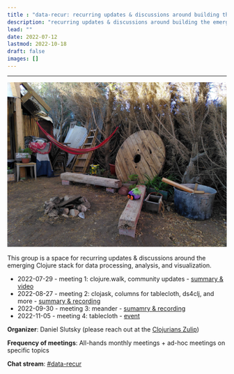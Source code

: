 ```yaml
---
title : "data-recur: recurring updates & discussions around building the emerging data stack"
description: "recurring updates & discussions around building the emerging data stack"
lead: ""
date: 2022-07-12
lastmod: 2022-10-18
draft: false
images: []
---
```


-----------------------------------------------

![hammock](hammock.jpg)


This group is a space for recurring updates & discussions around the emerging Clojure stack for data processing, analysis, and visualization.

* 2022-07-29 - meeting 1: clojure.walk, community updates - [summary & video](https://clojureverse.org/t/data-recur-meeting-1-clojure-walk-community-updates-summary-video/)
* 2022-08-27 - meeting 2: clojask, columns for tablecloth, ds4clj, and more - [summary & recording](https://clojureverse.org/t/data-recur-meeting-2-clojask-columns-for-tablecloth-summary-video/)
* 2022-09-30 - meeting 3: meander - [sumamry & recording](https://clojureverse.org/t/data-recur-meeting-3-meander-summary-video/)
* 2022-11-05 - meeting 4: tablecloth - [event](https://clojureverse.org/t/data-recur-meeting-3-meander-summary-video/)

**Organizer**: Daniel Slutsky (please reach out at the [Clojurians Zulip](https://clojurians.zulipchat.com/))

**Frequency of meetings**: All-hands monthly meetings + ad-hoc meetings on specific topics

**Chat stream**: [#data-recur](https://clojurians.zulipchat.com/#narrow/stream/330726-data-recur)

